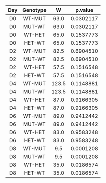 | Day | Genotype |   W   |  p.value  |
|:---:|:--------:|:-----:|:---------:|
| D0  |  WT-MUT  | 63.0  | 0.0302117 |
| D0  |  MUT-WT  | 63.0  | 0.0302117 |
| D0  |  WT-HET  | 65.0  | 0.1537773 |
| D0  |  HET-WT  | 65.0  | 0.1537773 |
| D2  |  WT-MUT  | 82.5  | 0.6904510 |
| D2  |  MUT-WT  | 82.5  | 0.6904510 |
| D2  |  WT-HET  | 57.5  | 0.1516548 |
| D2  |  HET-WT  | 57.5  | 0.1516548 |
| D4  |  WT-MUT  | 123.5 | 0.1148881 |
| D4  |  MUT-WT  | 123.5 | 0.1148881 |
| D4  |  WT-HET  | 87.0  | 0.9166305 |
| D4  |  HET-WT  | 87.0  | 0.9166305 |
| D6  |  WT-MUT  | 89.0  | 0.9412442 |
| D6  |  MUT-WT  | 89.0  | 0.9412442 |
| D6  |  WT-HET  | 83.0  | 0.9583248 |
| D6  |  HET-WT  | 83.0  | 0.9583248 |
| D8  |  WT-MUT  |  9.5  | 0.0001208 |
| D8  |  MUT-WT  |  9.5  | 0.0001208 |
| D8  |  WT-HET  | 35.0  | 0.0186574 |
| D8  |  HET-WT  | 35.0  | 0.0186574 |
